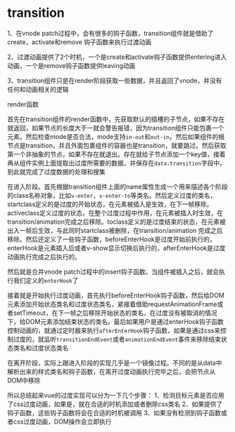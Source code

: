 # transition

1、在vnode patch过程中，会有很多的钩子函数，transition组件就是借助了create，activate和remove 钩子函数来执行过渡动画

2、过渡动画提供了2个时机，一个是create和activate钩子函数提供entering进入动画，一个是remove钩子函数提供leaving动画

3、transition组件只是在render阶段获取一些数据，并且返回了vnode，并没有任何和动画相关的逻辑

render函数

首先在transition组件的render函数中，先获取默认的插槽的子节点，如果不存在就返回，如果节点的长度大于一就会警告报错，因为transition组件只能包裹一个元素。然后检查mode是否合法，mode支持`in-out`和`out-in`。然后如果组件的根节点是transition，并且外面包裹组件的容器也是transition，就要跳过。然后获取第一个非抽象的节点，如果不存在就退出。存在就给子节点添加一个key值，接着再从组件实例上面提取出过度所需要的数据，并保存在`data.transition`字段中。到此就完成了过度数据的处理和搜集

在进入阶段。首先根据transition组件上面的name属性生成一个用来描述各个阶段的class名称对象，比如`v-enter`，`v-enter-to`等类名。然后定义过度的类名，startclass定义的是过度的开始状态，在元素被插入是生效，在下一帧移除。activeclass定义过度的状态，在整个过度过程中作用，在元素被插入时生效，在transition/animation完成之后移除。toclass定义的是过度结束的状态，在元素被出入一帧后生效，与此同时startclass被删除，在transition/animation 完成之后移除。然后还定义了一些钩子函数，beforeEnterHook是过度开始前执行的，enterHook是元素插入后或者v-show显示切换后执行的，afterEnterHook是过度动画执行完成之后执行的。

然后就是合并vnode patch过程中的insert钩子函数。当组件被插入之后，就会执行我们定义的`enterHook`了

接着就是开始执行过度动画，首先执行beforeEnterHook钩子函数，然后给DOM元素添加开始状态类名和过度状态类名，紧接着借助requestAnimationFrame或者setTimeout，在下一帧之后移除开始状态的类名，在过度没有被取消的情况下，给DOM元素添加结束状态的类名。最后如果用户是通过enterHook钩子函数控制动画的，就通过定时器来执行`afterEnterHook`钩子函数，如果是通过css来控制过度的，就监听`transitionEndEvent`或者`animationEndEvent`事件来移除结束状态类名和过度状态类名


在离开阶段，实际上跟进入阶段的实现几乎是一个镜像过程。不同的是从data中解析出来的样式类名和钩子函数，在离开过度动画执行完毕之后，会把节点从DOM中移除


所以总结起来vue的过度实现可以分为一下几个步骤：
1、检测目标元素是否应用了css过度动画，如果是，就在合适的时机添加或者删除css类名
2、如果提供了钩子函数，这些钩子函数将会在合适的时机被调用
3、如果没有检测到钩子函数或者css过度动画，DOM操作会立即执行